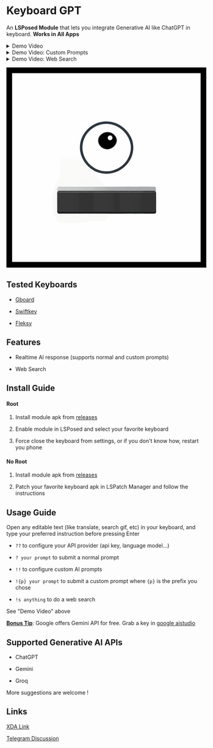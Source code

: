 # Keyboard GPT

An **LSPosed Module** that lets you integrate Generative AI like ChatGPT in keyboard. **Works in All Apps**

<details>
  <summary>Demo Video</summary>

https://github.com/user-attachments/assets/d00d362d-078f-4d8f-8b17-1544fb62cb37

</details>

<details>
  <summary>Demo Video: Custom Prompts</summary>


https://github.com/user-attachments/assets/6143837f-9896-4f60-b97a-730fd2aa0fde


</details>


<details>
  <summary>Demo Video: Web Search</summary>



https://github.com/user-attachments/assets/0ee8e75c-753a-448a-bd8a-a0afe2e0ca12



</details>

<p align="center">
  <img src="demo/icon_border.png" alt="Icon" style="border: 10px solid black;"/>
</p>

## Tested Keyboards

- [Gboard](https://play.google.com/store/apps/details?id=com.google.android.inputmethod.latin)

- [Swiftkey](https://play.google.com/store/apps/details?id=com.touchtype.swiftkey)

- [Fleksy](https://play.google.com/store/apps/details?id=com.syntellia.fleksy.keyboard)

## Features

- Realtime AI response (supports normal and custom prompts)

- Web Search

## Install Guide

#### Root

1. Install module apk from [releases](https://github.com/Mino260806/KeyboardGPT/releases/)

2. Enable module in LSPosed and select your favorite keyboard

3. Force close the keyboard from settings, or if you don't know how, restart you phone

#### No Root

1. Install module apk from [releases](https://github.com/Mino260806/KeyboardGPT/releases/)

2. Patch your favorite keyboard apk in LSPatch Manager and follow the instructions

## Usage Guide

Open any editable text (like translate, search gif, etc) in your keyboard, and type your preferred instruction before pressing Enter

- `??` to configure your API provider (api key, language model...)

- `? your prompt` to submit a normal prompt

- `!!` to configure custom AI prompts

- `!{p} your prompt` to submit a custom prompt where `{p}` is the prefix you chose

- `!s anything` to do a web search

See "Demo Video" above

**<u>Bonus Tip</u>**: Google offers Gemini API for free. Grab a key in [google aistudio](https://aistudio.google.com/app/apikey)

## Supported Generative AI APIs

- ChatGPT

- Gemini

- Groq

More suggestions are welcome !

## Links
[XDA Link](https://xdaforums.com/t/mod-xposed-integrate-generative-ai-like-chatgpt-in-keyboard.4683421/)

[Telegram Discussion](https://t.me/keyboard_gpt)
